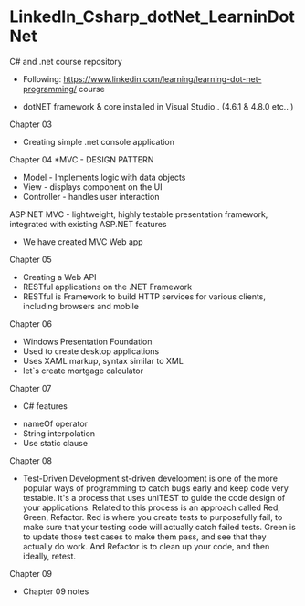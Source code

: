 # LinkedIn_Csharp_dotNet_LearninDotNet
C# and .net course repository

- Following: https://www.linkedin.com/learning/learning-dot-net-programming/ course

* dotNET framework & core installed in Visual Studio.. (4.6.1 & 4.8.0 etc.. )

Chapter 03
- Creating simple .net console application

Chapter 04
*MVC - DESIGN PATTERN  
- Model - Implements logic with data objects
- View - displays component on the UI
- Controller - handles user interaction

ASP.NET MVC - lightweight, highly testable presentation framework, integrated with existing ASP.NET features
- We have created MVC Web app

Chapter 05
- Creating a Web API
- RESTful applications on the .NET Framework
- RESTful is Framework to build HTTP services for various clients, including browsers and mobile

Chapter 06 
 - Windows Presentation Foundation
 - Used to create desktop applications
 - Uses XAML markup, syntax similar to XML
 - let`s create mortgage calculator

Chapter 07
- C# features
* nameOf operator
* String interpolation
* Use static clause

Chapter 08
- Test-Driven Development
st-driven development is one of the more popular ways of programming to catch bugs early and keep code very testable.
It's a process that uses uniTEST to guide the code design of your applications. Related to this process is an approach
called Red, Green, Refactor. Red is where you create tests to purposefully fail, to make sure that your testing code will
actually catch failed tests. Green is to update those test cases to make them pass, and see that they actually do work.
And Refactor is to clean up your code, and then ideally, retest.

Chapter 09
- Chapter 09 notes